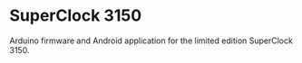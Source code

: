 SuperClock 3150
===============

Arduino firmware and Android application for the limited edition SuperClock 3150.


